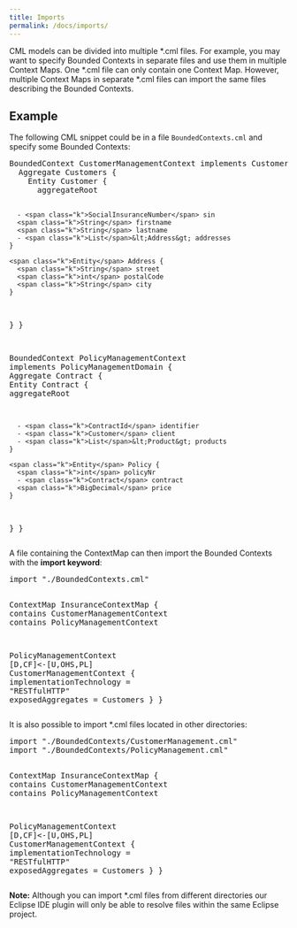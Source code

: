 ```yaml
---
title: Imports
permalink: /docs/imports/
---
```


CML models can be divided into multiple *.cml files. For example, you may want to specify Bounded Contexts in separate files and use them in multiple Context Maps.
One *.cml file can only contain one Context Map. However, multiple Context Maps in separate *.cml files can import the same files describing the Bounded Contexts.

## Example

The following CML snippet could be in a file `BoundedContexts.cml` and specify some Bounded Contexts:

<div class="highlight"><pre><span></span><span class="k">BoundedContext</span> CustomerManagementContext <span class="k">implements</span> CustomerManagementDomain {
  <span class="k">Aggregate</span> Customers {
    <span class="k">Entity</span> Customer {
      <span class="k">aggregateRoot</span>

      - <span class="k">SocialInsuranceNumber</span> sin
      <span class="k">String</span> firstname
      <span class="k">String</span> lastname
      - <span class="k">List</span>&lt;Address&gt; addresses
    }

    <span class="k">Entity</span> Address {
      <span class="k">String</span> street
      <span class="k">int</span> postalCode
      <span class="k">String</span> city
    }
  }
}

<span class="k">BoundedContext</span> PolicyManagementContext <span class="k">implements</span> PolicyManagementDomain {
  <span class="k">Aggregate</span> Contract {
    <span class="k">Entity</span> Contract {
      <span class="k">aggregateRoot</span>

      - <span class="k">ContractId</span> identifier
      - <span class="k">Customer</span> client
      - <span class="k">List</span>&lt;Product&gt; products
    }

    <span class="k">Entity</span> Policy {
      <span class="k">int</span> policyNr
      - <span class="k">Contract</span> contract
      <span class="k">BigDecimal</span> price
    }
  }
}
</pre></div>

A file containing the ContextMap can then import the Bounded Contexts with the **import keyword**:

<div class="highlight"><pre><span></span><span class="k">import</span> <span class="s">&quot;./BoundedContexts.cml&quot;</span>

<span class="k">ContextMap</span> InsuranceContextMap {
  <span class="k">contains</span> CustomerManagementContext
  <span class="k">contains</span> PolicyManagementContext

  PolicyManagementContext [<span class="k">D</span>,<span class="k">CF</span>]&lt;-[<span class="k">U</span>,<span class="k">OHS</span>,<span class="k">PL</span>] CustomerManagementContext {
    <span class="k">implementationTechnology</span> = <span class="s">&quot;RESTfulHTTP&quot;</span>
    <span class="k">exposedAggregates</span> = Customers
  }
}
</pre></div>

It is also possible to import *.cml files located in other directories:

<div class="highlight"><pre><span></span><span class="k">import</span> <span class="s">&quot;./BoundedContexts/CustomerManagement.cml&quot;</span>
<span class="k">import</span> <span class="s">&quot;./BoundedContexts/PolicyManagement.cml&quot;</span>

<span class="k">ContextMap</span> InsuranceContextMap {
  <span class="k">contains</span> CustomerManagementContext
  <span class="k">contains</span> PolicyManagementContext

  PolicyManagementContext [<span class="k">D</span>,<span class="k">CF</span>]&lt;-[<span class="k">U</span>,<span class="k">OHS</span>,<span class="k">PL</span>] CustomerManagementContext {
    <span class="k">implementationTechnology</span> = <span class="s">&quot;RESTfulHTTP&quot;</span>
    <span class="k">exposedAggregates</span> = Customers
  }
}
</pre></div>

<div class="alert alert-custom">
<strong>Note:</strong> Although you can import *.cml files from different directories our Eclipse IDE plugin will only be able to resolve files 
within the same Eclipse project.
</div>
